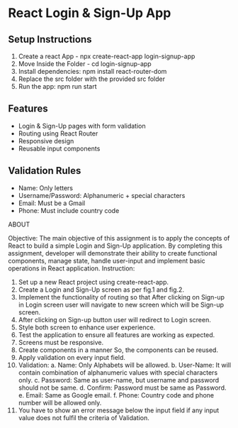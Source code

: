 # React Login & Sign-Up App

## Setup Instructions


1. Create a react App - npx create-react-app login-signup-app
2. Move Inside the Folder - cd login-signup-app
3. Install dependencies: npm install react-router-dom
4. Replace the src folder with the provided src folder
5. Run the app: npm run start


## Features

- Login & Sign-Up pages with form validation
- Routing using React Router
- Responsive design
- Reusable input components

## Validation Rules

- Name: Only letters
- Username/Password: Alphanumeric + special characters
- Email: Must be a Gmail
- Phone: Must include country code




ABOUT

Objective: The main objective of this assignment is to apply the concepts of React to build a
simple Login and Sign-Up application. By completing this assignment, developer will demonstrate
their ability to create functional components, manage state, handle user-input and implement basic
operations in React application.
Instruction:
1. Set up a new React project using create-react-app.
2. Create a Login and Sign-Up screen as per fig.1 and fig.2.
3. Implement the functionality of routing so that After clicking on Sign-up in Login screen user
will navigate to new screen which will be Sign-up screen.
4. After clicking on Sign-up button user will redirect to Login screen.
5. Style both screen to enhance user experience.
6. Test the application to ensure all features are working as expected.
7. Screens must be responsive.
8. Create components in a manner So, the components can be reused.
9. Apply validation on every input field.
10. Validation:
a. Name: Only Alphabets will be allowed.
b. User-Name: It will contain combination of alphanumeric values with special
characters only.
c. Password: Same as user-name, but username and password should not be same.
d. Confirm: Password must be same as Password.
e. Email: Same as Google email.
f. Phone: Country code and phone number will be allowed only.
11. You have to show an error message below the input field if any input value does not fulfil the
criteria of Validation.
